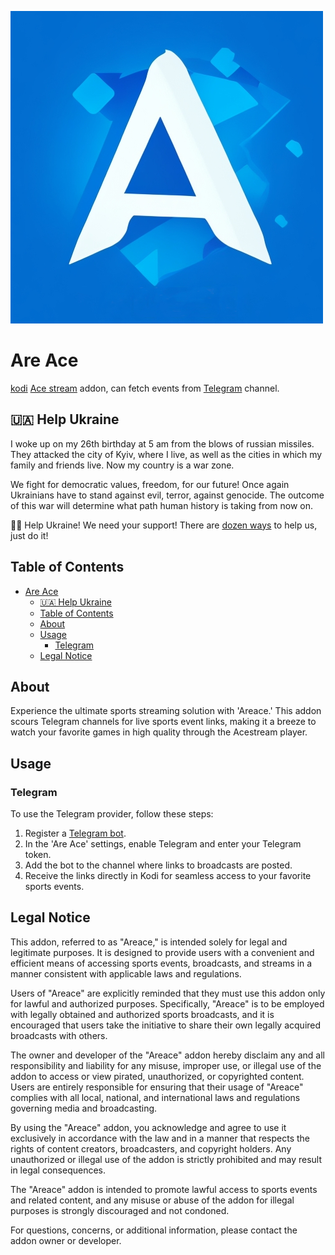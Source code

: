 ![Logo](resources/icon.png "Are Ace")
# Are Ace
[kodi][kodi] [Ace stream][ace-stream] addon, can fetch events from [Telegram][telegram] channel.

## 🇺🇦 Help Ukraine
I woke up on my 26th birthday at 5 am from the blows of russian missiles. They attacked the city of Kyiv, where I live, as well as the cities in which my family and friends live. Now my country is a war zone. 

We fight for democratic values, freedom, for our future! Once again Ukrainians have to stand against evil, terror, against genocide. The outcome of this war will determine what path human history is taking from now on.

💛💙  Help Ukraine! We need your support! There are [dozen ways][ukr-link] to help us, just do it!

## Table of Contents
- [Are Ace](#are-ace)
  - [🇺🇦 Help Ukraine](#-help-ukraine)
  - [Table of Contents](#table-of-contents)
  - [About](#about)
  - [Usage](#usage)
    - [Telegram](#telegram)
  - [Legal Notice](#legal-notice)

## About
Experience the ultimate sports streaming solution with 'Areace.' This addon scours Telegram channels for live sports event links, making it a breeze to watch your favorite games in high quality through the Acestream player.

## Usage

### Telegram
To use the Telegram provider, follow these steps:

  1. Register a [Telegram bot](https://t.me/botfather).
  2. In the 'Are Ace' settings, enable Telegram and enter your Telegram token.
  3. Add the bot to the channel where links to broadcasts are posted.
  4. Receive the links directly in Kodi for seamless access to your favorite sports events.

## Legal Notice

This addon, referred to as "Areace," is intended solely for legal and legitimate purposes. It is designed to provide users with a convenient and efficient means of accessing sports events, broadcasts, and streams in a manner consistent with applicable laws and regulations.

Users of "Areace" are explicitly reminded that they must use this addon only for lawful and authorized purposes. Specifically, "Areace" is to be employed with legally obtained and authorized sports broadcasts, and it is encouraged that users take the initiative to share their own legally acquired broadcasts with others.

The owner and developer of the "Areace" addon hereby disclaim any and all responsibility and liability for any misuse, improper use, or illegal use of the addon to access or view pirated, unauthorized, or copyrighted content. Users are entirely responsible for ensuring that their usage of "Areace" complies with all local, national, and international laws and regulations governing media and broadcasting.

By using the "Areace" addon, you acknowledge and agree to use it exclusively in accordance with the law and in a manner that respects the rights of content creators, broadcasters, and copyright holders. Any unauthorized or illegal use of the addon is strictly prohibited and may result in legal consequences.

The "Areace" addon is intended to promote lawful access to sports events and related content, and any misuse or abuse of the addon for illegal purposes is strongly discouraged and not condoned.

For questions, concerns, or additional information, please contact the addon owner or developer.

[ukr-badge]: https://img.shields.io/badge/made_in-ukraine-ffd700.svg?labelColor=0057b7
[ukr-link]: https://war.ukraine.ua
[kodi]: https://kodi.tv/
[ace-stream]: https://www.acestream.org
[telegram]: https://web.telegram.org/